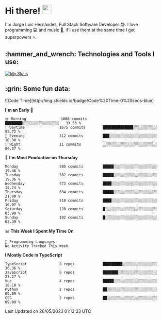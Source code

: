 <h1 align="left">
 <abc>
  <br>Hi there! <img src="https://user-images.githubusercontent.com/42378118/110234147-e3259600-7f4e-11eb-95be-0c4047144dea.gif" width="30"><br>
 </abc>
</h1>

I'm Jorge Luis Hernández, Full Stack Software Developer :sunglasses:. I love programming :computer: and music :musical_score:, if I use them at the same time I get superpowers :zap:. 


<h2 align="left">:hammer_and_wrench: Technologies and Tools I use:</h2>

[![My Skills](https://skillicons.dev/icons?i=js,ts,html,css,py,vue,react,next,nest,postgres,mysql)](https://skillicons.dev)

<h2 align="left">:grin: Some fun data:</h2>
<!--START_SECTION:waka-->
![Code Time](http://img.shields.io/badge/Code%20Time-0%20secs-blue)

**I'm an Early 🐤** 

```text
🌞 Morning                1008 commits        ████████░░░░░░░░░░░░░░░░░   33.53 % 
🌆 Daytime                1675 commits        ██████████████░░░░░░░░░░░   55.72 % 
🌃 Evening                312 commits         ███░░░░░░░░░░░░░░░░░░░░░░   10.38 % 
🌙 Night                  11 commits          ░░░░░░░░░░░░░░░░░░░░░░░░░   00.37 % 
```
📅 **I'm Most Productive on Thursday** 

```text
Monday                   585 commits         █████░░░░░░░░░░░░░░░░░░░░   19.46 % 
Tuesday                  582 commits         █████░░░░░░░░░░░░░░░░░░░░   19.36 % 
Wednesday                473 commits         ████░░░░░░░░░░░░░░░░░░░░░   15.74 % 
Thursday                 634 commits         █████░░░░░░░░░░░░░░░░░░░░   21.09 % 
Friday                   510 commits         ████░░░░░░░░░░░░░░░░░░░░░   16.97 % 
Saturday                 120 commits         █░░░░░░░░░░░░░░░░░░░░░░░░   03.99 % 
Sunday                   102 commits         █░░░░░░░░░░░░░░░░░░░░░░░░   03.39 % 
```


📊 **This Week I Spent My Time On** 

```text
💬 Programming Languages: 
No Activity Tracked This Week
```

**I Mostly Code in TypeScript** 

```text
TypeScript               8 repos             █████████░░░░░░░░░░░░░░░░   36.36 % 
JavaScript               6 repos             ███████░░░░░░░░░░░░░░░░░░   27.27 % 
Vue                      4 repos             █████░░░░░░░░░░░░░░░░░░░░   18.18 % 
Python                   2 repos             ██░░░░░░░░░░░░░░░░░░░░░░░   09.09 % 
CSS                      2 repos             ██░░░░░░░░░░░░░░░░░░░░░░░   09.09 % 
```




 Last Updated on 26/05/2023 01:13:33 UTC
<!--END_SECTION:waka-->
